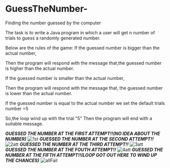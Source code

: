 # GuessTheNumber-
Finding the number guessed by the computer

The task is to write a Java program in which a user will get n number of trials to guess a randomly generated number.

Below are the rules of the game:
If the guessed number is bigger than the actual number,

Then the program will respond with the message that,the guessed number is higher than the actual number.

If the guessed number is smaller than the actual number,

Then the program will respond with the message that, the guessed number is lower than the actual number.

If the guessed number is equal to the actual number we set the default trials number =5

So,the loop wind up with the trial "5"  Then the program will end with a suitable message.

***GUESSED THE NUMBER AT THE FIRST ATTEMPT!!(NO IDEA ABOUT THE  NUMBER)***
![1st](https://user-images.githubusercontent.com/89380668/148697553-c18ce57a-75b8-4eec-8969-b9d244956849.png)
***GUESSED THE NUMBER AT THE SECOND ATTEMPT!!***
![2att](https://user-images.githubusercontent.com/89380668/148697627-39e0d190-4bd8-4e4c-8d3b-84907d3f3c4a.png)
***GUESSED THE NUMBER AT THE THIRD ATTEMPT!!***
![3att](https://user-images.githubusercontent.com/89380668/148697661-1941e8cd-debb-46b2-a264-058627beaac0.png)
***GUESSED THE NUMBER AT THE FOUTH ATTEMPT!!***
![4att](https://user-images.githubusercontent.com/89380668/148697681-96956130-4888-4498-a0a8-1782d051d99f.png)
***GUESSED THE NUMBER AT THE FIFTH ATTEMPT!!(LOOP GOT OUT HERE TO WIND UP THE CHANCES)***
![allFail](https://user-images.githubusercontent.com/89380668/148697736-f3a1ee1b-a2b8-4349-b137-478af4fea40c.png)

